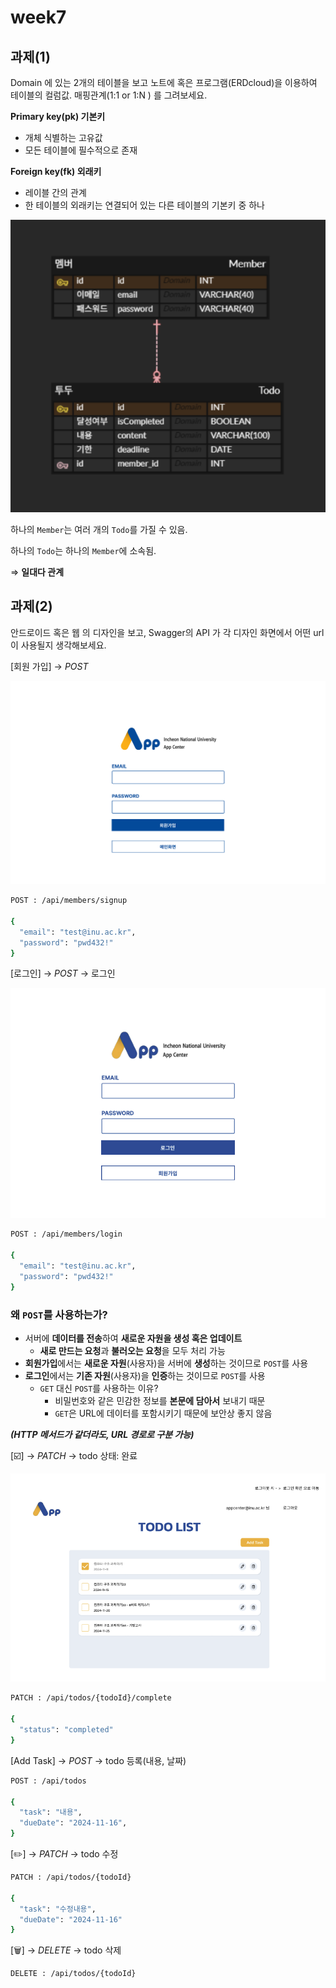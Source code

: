 # week7

## 과제(1)

Domain 에 있는 2개의 테이블을 보고 노트에 혹은 프로그램(ERDcloud)을 이용하여 테이블의 컬럼값. 매핑관계(1:1 or 1:N ) 를 그려보세요.

**Primary key(pk) 기본키**

- 개체 식별하는 고유값
- 모든 테이블에 필수적으로 존재

**Foreign key(fk) 외래키**

- 레이블 간의 관계
- 한 테이블의 외래키는 연결되어 있는 다른 테이블의 기본키 중 하나

![image.png](image.png)

하나의 `Member`는 여러 개의 `Todo`를 가질 수 있음.

하나의 `Todo`는 하나의 `Member`에 소속됨.

⇒ **일대다 관계**

## 과제(2)

안드로이드 혹은 웹 의 디자인을 보고, Swagger의 API 가 각 디자인 화면에서 어떤 url이 사용될지 생각해보세요. 

[회원 가입] → *POST*

![회원가입.png](%25E1%2584%2592%25E1%2585%25AC%25E1%2584%258B%25E1%2585%25AF%25E1%2586%25AB%25E1%2584%2580%25E1%2585%25A1%25E1%2584%258B%25E1%2585%25B5%25E1%2586%25B8.png)

```bash
POST : /api/members/signup

{
  "email": "test@inu.ac.kr",
  "password": "pwd432!"
}
```

[로그인] → *POST* → 로그인

![image.png](image%201.png)

```bash
POST : /api/members/login

{
  "email": "test@inu.ac.kr",
  "password": "pwd432!"
}
```

### **왜 `POST`를 사용하는가?**

- 서버에 **데이터를 전송**하여 **새로운 자원을 생성 혹은 업데이트**
    - **새로 만드는 요청**과 **불러오는 요청**을 모두 처리 가능
- **회원가입**에서는 **새로운 자원**(사용자)을 서버에 **생성**하는 것이므로 `POST`를 사용
- **로그인**에서는 **기존 자원**(사용자)을 **인증**하는 것이므로 `POST`를 사용
    - `GET` 대신 `POST`를 사용하는 이유?
        - 비밀번호와 같은 민감한 정보를 **본문에 담아서** 보내기 때문
        - `GET`은 URL에 데이터를 포함시키기 때문에 보안상 좋지 않음

***(HTTP 메서드가 같더라도, URL 경로로 구분 가능)***

[☑️] → *PATCH* → todo 상태: 완료

![image.png](image%202.png)

```bash
PATCH : /api/todos/{todoId}/complete

{
  "status": "completed"
}
```

[Add Task] → *POST* → todo 등록(내용, 날짜)

```bash
POST : /api/todos

{
  "task": "내용",
  "dueDate": "2024-11-16",
}
```

[✏️] → *PATCH* → todo 수정

```bash
PATCH : /api/todos/{todoId}

{
  "task": "수정내용",
  "dueDate": "2024-11-16"
}
```

[🗑️] → *DELETE* → todo 삭제

```bash
DELETE : /api/todos/{todoId}
```